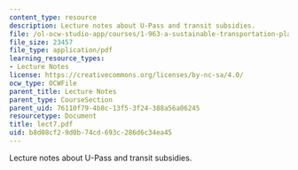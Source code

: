 ```yaml
---
content_type: resource
description: Lecture notes about U-Pass and transit subsidies.
file: /ol-ocw-studio-app/courses/1-963-a-sustainable-transportation-plan-for-mit-spring-2007/b8d08cf29d0b74cd693c286d6c34ea45_lect7.pdf
file_size: 23457
file_type: application/pdf
learning_resource_types:
- Lecture Notes
license: https://creativecommons.org/licenses/by-nc-sa/4.0/
ocw_type: OCWFile
parent_title: Lecture Notes
parent_type: CourseSection
parent_uid: 76110f79-4b8c-13f5-3f24-388a56a06245
resourcetype: Document
title: lect7.pdf
uid: b8d08cf2-9d0b-74cd-693c-286d6c34ea45
---
```

Lecture notes about U-Pass and transit subsidies.